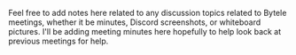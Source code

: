 Feel free to add notes here related to any discussion topics related to Bytele meetings, whether it be minutes, Discord screenshots, or whiteboard pictures. I'll be adding meeting minutes here hopefully to help look back at previous meetings for help.
